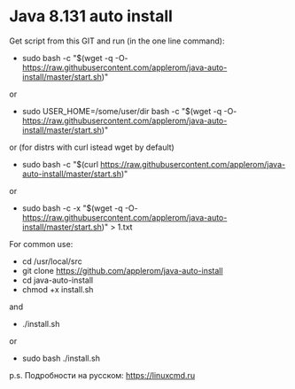 # Java 8.131 auto install

Get script from this GIT and run (in the one line command):

* sudo bash -c "$(wget -q -O- https://raw.githubusercontent.com/applerom/java-auto-install/master/start.sh)"

or

* sudo USER_HOME=/some/user/dir bash -c "$(wget -q -O- https://raw.githubusercontent.com/applerom/java-auto-install/master/start.sh)"

or (for distrs with curl istead wget by default)

* sudo bash -c "$(curl https://raw.githubusercontent.com/applerom/java-auto-install/master/start.sh)"

or

* sudo bash -c -x "$(wget -q -O- https://raw.githubusercontent.com/applerom/java-auto-install/master/start.sh)" > 1.txt

For common use:

* cd /usr/local/src
* git clone https://github.com/applerom/java-auto-install
* cd java-auto-install
* chmod +x install.sh

and

* ./install.sh

or

* sudo bash ./install.sh

p.s. Подробности на русском: https://linuxcmd.ru
